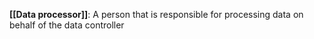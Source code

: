 **[[Data processor]]**: A person that is responsible for processing data on behalf of the data controller